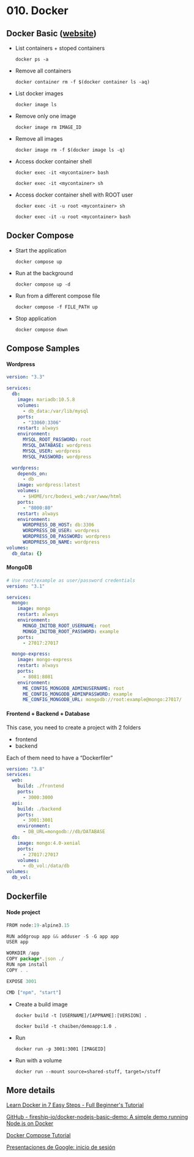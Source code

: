 # 010. Docker

## Docker Basic ([website](https://www.docker.com))

- List containers + stoped containers

  `docker ps -a`

- Remove all containers

  `docker container rm -f $(docker container ls -aq)`

- List docker images

  `docker image ls`

- Remove only one image

  `docker image rm IMAGE_ID`

- Remove all images

  `docker image rm -f $(docker image ls -q)`

- Access docker container shell

  `docker exec -it <mycontainer> bash`

  `docker exec -it <mycontainer> sh`

- Access docker container shell with ROOT user

  `docker exec -it -u root <mycontainer> sh`

  `docker exec -it -u root <mycontainer> bash`

## Docker Compose

- Start the application

  `docker compose up`

- Run at the background

  `docker compose up -d`

- Run from a different compose file

  `docker compose -f FILE_PATH up`

- Stop application

  `docker compose down`

## Compose Samples

#### Wordpress

```yaml
version: "3.3"

services:
  db:
    image: mariadb:10.5.8
    volumes:
      - db_data:/var/lib/mysql
    ports:
      - "33060:3306"
    restart: always
    environment:
      MYSQL_ROOT_PASSWORD: root
      MYSQL_DATABASE: wordpress
      MYSQL_USER: wordpress
      MYSQL_PASSWORD: wordpress

  wordpress:
    depends_on:
      - db
    image: wordpress:latest
    volumes:
      - $HOME/src/bodevi_web:/var/www/html
    ports:
      - "8000:80"
    restart: always
    environment:
      WORDPRESS_DB_HOST: db:3306
      WORDPRESS_DB_USER: wordpress
      WORDPRESS_DB_PASSWORD: wordpress
      WORDPRESS_DB_NAME: wordpress
volumes:
  db_data: {}
```

#### MongoDB

```yaml
# Use root/example as user/password credentials
version: "3.1"

services:
  mongo:
    image: mongo
    restart: always
    environment:
      MONGO_INITDB_ROOT_USERNAME: root
      MONGO_INITDB_ROOT_PASSWORD: example
    ports:
      - 27017:27017

  mongo-express:
    image: mongo-express
    restart: always
    ports:
      - 8081:8081
    environment:
      ME_CONFIG_MONGODB_ADMINUSERNAME: root
      ME_CONFIG_MONGODB_ADMINPASSWORD: example
      ME_CONFIG_MONGODB_URL: mongodb://root:example@mongo:27017/
```

#### Frontend + Backend + Database

This case, you need to create a project with 2 folders

- frontend
- backend

Each of them need to have a “Dockerfiler”

```yaml
version: "3.8"
services:
  web:
    build: ./frontend
    ports:
      - 3000:3000
  api:
    build: ./backend
    ports:
      - 3001:3001
    environment:
      - DB_URL=mongodb://db/DATABASE
  db:
    image: mongo:4.0-xenial
    ports:
      - 27017:27017
    volumes:
      - db_vol:/data/db
volumes:
  db_vol:
```

## Dockerfile

#### Node project

```typescript
FROM node:19-alpine3.15

RUN addgroup app && adduser -S -G app app
USER app

WORKDIR /app
COPY package*.json ./
RUN npm install
COPY . .

EXPOSE 3001

CMD ["npm", "start"]
```

- Create a build image

  `docker build -t [USERNAME]/[APPNAME]:[VERSION] .`

  `docker build -t chaiben/demoapp:1.0 .`

- Run

  `docker run -p 3001:3001 [IMAGEID]`

- Run with a volume

  `docker run --mount source=shared-stuff, target=/stuff`

## More details

[Learn Docker in 7 Easy Steps - Full Beginner's Tutorial](https://www.youtube.com/watch?v=gAkwW2tuIqE)

[GitHub - fireship-io/docker-nodejs-basic-demo: A simple demo running Node.js on Docker](https://github.com/fireship-io/docker-nodejs-basic-demo)

[Docker Compose Tutorial](https://www.youtube.com/watch?v=HG6yIjZapSA)

[Presentaciones de Google: inicio de sesión](https://docs.google.com/presentation/d/1O64Ec0uLEJiNhhBrtfDgsqU3K04oV9ebhNgsFZwVYgg/edit#slide=id.p)

